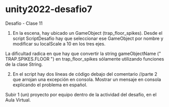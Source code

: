 # unity2022-desafio7

Desafío - Clase 11

1.	En la escena, hay ubicado un GameObject (trap_floor_spikes). 
Desde el script ScriptDesafio hay que seleccionar ese GameObject por nombre y modificar su localScale a 10 en los tres ejes.

La dificultad radica en que hay que convertir la string gameObjectName 
("   TRAP.SPIKES.FLOOR   ") en trap_floor_spikes sólamente utilizando funciones de la clase String.

2.	En el script hay dos líneas de código debajo del comentario //parte 2 que arrojan una excepción en consola. Mostrar un mensaje en consola explicando el problema en español.

Subir 1 (un) proyecto por equipo dentro de la actividad del desafío, en el Aula Virtual.
